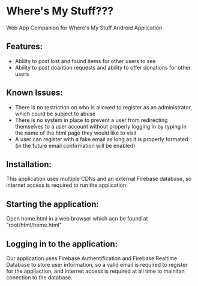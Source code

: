 # Where's My Stuff???
Web App Companion for Where's My Stuff Android Application

Features:
------
- Ability to post lost and found items for other users to see
- Ability to post doantion requests and ability to offer donations for other users

Known Issues:
-------
- There is no restriction on who is allowed to register as an administrator, which could be subject to abuse
- There is no system in place to prevent a user from redirecting themselves to a user account without properly logging in by typing in the name of the html page they would like to visit
- A user can register with a fake email as long as it is properly formated (in the future email confirmation will be enabled)

Installation:
-------
This application uses multiple CDNs and an external Firebase database, so internet access is required to run the application

Starting the application:
-------
Open home.html in a web browser which acn be found at "root/html/home.html"


Logging in to the application:
-------
Our application uses Firebase Authentification and Firebase Realtime Database to store user information, so a valid email is required to register for the appliaction, and internet access is required at all time to mainitan conection to the database.

